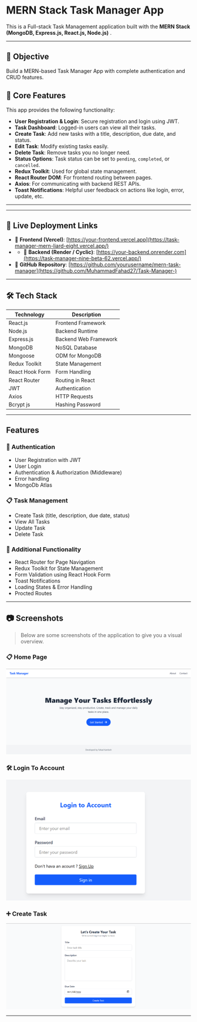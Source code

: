 #  MERN Stack Task Manager App

This is a  Full-stack Task Management application built with the **MERN Stack (MongoDB, Express.js, React.js, Node.js)** .

---

## 📌 Objective

Build a MERN-based Task Manager App with complete authentication and CRUD features.

## 📝 Core Features

This app provides the following functionality:

- **User Registration & Login**: Secure registration and login using JWT.
- **Task Dashboard**: Logged-in users can view all their tasks.
- **Create Task**: Add new tasks with a title, description, due date, and status.
- **Edit Task**: Modify existing tasks easily.
- **Delete Task**: Remove tasks you no longer need.
- **Status Options**: Task status can be set to `pending`, `completed`, or `cancelled`.
- **Redux Toolkit**: Used for global state management.
- **React Router DOM**: For frontend routing between pages.
- **Axios**: For communicating with backend REST APIs.
- **Toast Notifications**: Helpful user feedback on actions like login, error, update, etc.

---


---

## 🚀 Live Deployment Links

- 🔗 **Frontend (Vercel)**: [https://your-frontend.vercel.app](https://task-manager-mern-liard-eight.vercel.app/)
- - 🔗 **Backend (Render / Cyclic)**: [https://your-backend.onrender.com](https://task-manager-nine-beta-62.vercel.app/)
- 📂 **GitHub Repository**: [https://github.com/yourusername/mern-task-manager](https://github.com/MuhammadFahad27/Task-Manager-)

---

## 🛠️ Tech Stack

| Technology | Description |
|------------|-------------|
| React.js   | Frontend Framework |
| Node.js    | Backend Runtime |
| Express.js | Backend Web Framework |
| MongoDB    | NoSQL Database |
| Mongoose   | ODM for MongoDB |
| Redux Toolkit | State Management |
| React Hook Form | Form Handling |
| React Router | Routing in React |
| JWT        | Authentication |
| Axios      | HTTP Requests |
| Bcrypt js      | Hashing Password |

---

##  Features

### 🔐 Authentication
- User Registration with JWT
- User Login
- Authentication & Authorization (Middleware)
- Error handling
- MongoDb Atlas 

### 📋 Task Management
- Create Task (title, description, due date, status)
- View All Tasks
- Update Task
- Delete Task

### 🧰 Additional Functionality
- React Router for Page Navigation
- Redux Toolkit for State Management
- Form Validation using React Hook Form
- Toast Notifications
- Loading States & Error Handling
- Procted Routes
---
## 📷 Screenshots

> Below are some screenshots of the application to give you a visual overview.



### 📋 Home Page

![Dashboard](./screenshots/p1.PNG)

### 🛠️ Login To Account

![Create Task](./screenshots/p2.PNG)

### ➕ Create Task


![Edit Task](./screenshots/p3.PNG)

---









